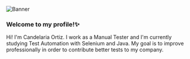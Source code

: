 ![Banner](https://user-images.githubusercontent.com/119490851/205028699-f9a1d200-2461-4d43-bf2f-cf707793e308.png)

### Welcome to my profile!✨

Hi! I'm Candelaria Ortiz. I work as a Manual Tester and I'm currently studying Test Automation with Selenium and Java.
My goal is to improve professionally in order to contribute better tests to my company.

<!--
**CandelariaOrtizSosa/candelariaortizsosa** is a ✨ _special_ ✨ repository because its `README.md` (this file) appears on your GitHub profile.
